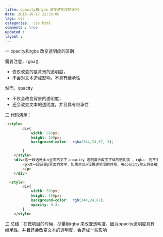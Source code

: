```yaml
---
title: opacity和rgba 改变透明度的区别
date: 2015-10-17 12:36:00
tags: css
categories:  css html
comments : true 
updated : 
layout : 
---
```


一  opacity和rgba 改变透明度的区别

需要注意，rgba()

*  仅仅改变的是背景的透明度，
*  不会对文本造成影响，不具有继承性

然而，opacity 

*  不仅会改变背景的透明度，
*  还会改变文本的透明度，并且具有继承性

二 代码演示：

```html
 <style>
        div{
            width: 500px;
            height: 100px;
            background-color:  rgba(344,24,67,.3);

        }
    </style>
	<div>这一段话是div里面的文字,opacity 透明度会改变字体的透明度 ，rgba  则不会
   		<p>这一段话是p里面的文字，如果对div设置透明度的时候，用opacity那么将会被继承，如果用rgba设置			透明度的时候，则不会被继承
      	</p>
	</div>	
```

```html
  <style>
        div{
            width: 500px;
            height: 100px;
            background-color:  rgb(344,24,67);
            opacity: 0.3;  
        }
    </style>
```

三  总结：在做项目的时候，尽量用rgba 来改变透明度，因为opacity透明度具有继承性，并且还会改变文本的透明度，会造成一些影响

